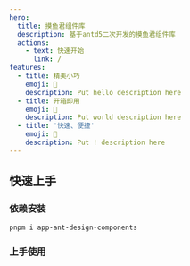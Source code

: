 ```yaml
---
hero:
  title: 摸鱼君组件库
  description: 基于antd5二次开发的摸鱼君组件库
  actions:
    - text: 快速开始
      link: /
features:
  - title: 精美小巧
    emoji: 💎
    description: Put hello description here
  - title: 开箱即用
    emoji: 🌈
    description: Put world description here
  - title: '快速、便捷'
    emoji: 🚀
    description: Put ! description here
---
```


## 快速上手

### 依赖安装

```shell
pnpm i app-ant-design-components
```

### 上手使用

